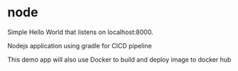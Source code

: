 # node 
Simple Hello World that listens on localhost:8000.

Nodejs application using gradle for CICD pipeline

This demo app will also use Docker to build and deploy image to docker hub
